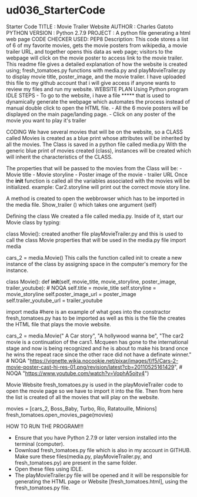 # ud036_StarterCode
Starter Code
TITLE : Movie Trailer Website 
AUTHOR : Charles Gatoto
PYTHON VERSION : Python 2.7.9
PROJECT : A python file generating a html web page
CODE CHECKER USED: PEP8
Description: This code stores a list of 6 of my favorite movies, gets the movie posters from wikipedia, a movie trailer URL, and  together opens this data as web page; visitors to the webpage will click on the movie poster to access link to the movie trailer.
This readme file gives a detailed explanation of how the website is created using; fresh_tomatoes.py functions with media.py and playMovieTrailer.py to display movie title, poster_image, and the movie trailer. I have uploaded this file to my github account that i will give access if anyone wants to review my files and run my website. 
WEBSITE PLAN
Using Python program IDLE 
STEPS
	- To go to the website, i have a file ***** that is used to dynamically generate the webpage which automates the process instead of manual double click to open the HTML file. 
	- All the 6 movie posters will be displayed on the main page/landing page. 
	- Click on any poster of the movie you want to play it's trailer

CODING
We have several movies that will be on the website, so a CLASS called Movies is created as a blue print whose attributes will be inherited by all the movies. The Class is saved in a python file called media.py
With the generic blue print of movies created (class), instances will be created which will inherit the characteristics of the CLASS. 

The properties that will be passed to the movies from the Class will be:
	- Movie title
	- Movie storyline
	- Poster image of the movie
	- trailer URL 
Once the __init__ function is called all the variables associated with the movies will be initialized. 
example: Car2.storyline will print out the correct movie story line. 

A method is created to open the webbrowser which has to be imported in the media file. Show_trailer () which takes one argument (self)

Defining the class
We created a file called media.py. Inside of it, start our Movie class by typing:

class Movie():
created another file playMovieTrailer.py and this is used to call the class Movie properties that will be used in the media.py file
import media

cars_2 = media.Movie()
This calls the function called init to create a new instance of the class by assigning space in the computer's memory for the instance.

class Movie():
    def __init__(self, movie_title, movie_storyline, poster_image, trailer_youtube):  # NOQA
         self.title = movie_title
         self.storyline = movie_storyline
         self.poster_image_url = poster_image
         self.trailer_youtube_url = trailer_youtube
		

import media #here is an example of what goes into the constractor
fresh_tomatoes.py has to be imported as well as this is the file the creates the HTML file that plays the movie website.

cars_2 = media.Movie(" A Car story",
                     "A hollywood wanna be",
					 "The car2 movie is a continuation of the cars1. Mcqueen has gone to the international stage and now is being recognized and he is about to make his brand once he wins the repeat race since the other race did not have a definate winner." #  NOQA
                     "https://vignette.wikia.nocookie.net/pixar/images/f/f5/Cars-2-movie-poster-cast-hi-res-01.png/revision/latest?cb=20110525161429",  # NOQA
                     "https://www.youtube.com/watch?v=VophA5oity4")

Movie Website
fresh_tomatoes.py is used in the playMovieTrailer code to open the movie page so we have to import it into the file. Then from here the list is created of all the movies that will play on the website. 

movies = [cars_2, Boss_Baby, Turbo, Rio, Ratatouille, Minions]
fresh_tomatoes.open_movies_page(movies)

HOW TO RUN THE PROGRAM!!!
- Ensure that you have Python 2.7.9 or later version installed into the terminal (computer).
- Download fresh_tomatoes.py file which is also in my account in GITHUB. Make sure these files(media.py, playMovieTrailer.py, and fresh_tomatoes.py) are present in the same folder.
- Open these files using IDLE.
- The playMovieTrailer.py file will be opened and it will be responsible for generating the HTML page or Website [fresh_tomatoes.html], using the fresh_tomatoes.py file.
